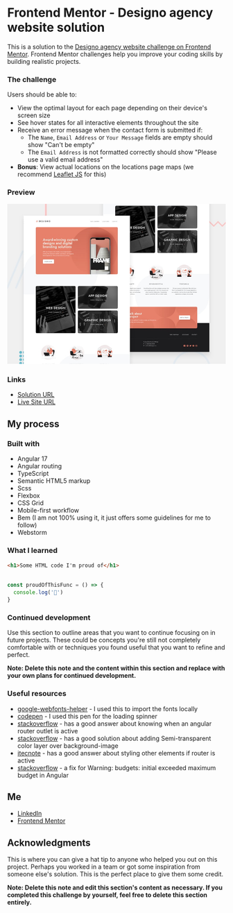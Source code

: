 # Frontend Mentor - Designo agency website solution

This is a solution to the [Designo agency website challenge on Frontend Mentor](https://www.frontendmentor.io/challenges/designo-multipage-website-G48K6rfUT). Frontend Mentor challenges help you improve your coding skills by building realistic projects. 


### The challenge

Users should be able to:

- View the optimal layout for each page depending on their device's screen size
- See hover states for all interactive elements throughout the site
- Receive an error message when the contact form is submitted if:
  - The `Name`, `Email Address` or `Your Message` fields are empty should show "Can't be empty"
  - The `Email Address` is not formatted correctly should show "Please use a valid email address"
- **Bonus**: View actual locations on the locations page maps (we recommend [Leaflet JS](https://leafletjs.com/) for this)

### Preview

![Design preview for the Designo agency website coding challenge](src/assets/images/preview.jpg)

### Links

-  [Solution URL](https://www.frontendmentor.io/solutions/planetsfactsite-using-angular-17-gOP497seth)
-  [Live Site URL](https://designo-flame.vercel.app)

## My process

### Built with

- Angular 17
- Angular routing
- TypeScript
- Semantic HTML5 markup
- Scss
- Flexbox
- CSS Grid
- Mobile-first workflow
- Bem (I am not 100% using it, it just offers some guidelines for me to follow)
- Webstorm


### What I learned



```html
<h1>Some HTML code I'm proud of</h1>
```
```css

```
```js
const proudOfThisFunc = () => {
  console.log('🎉')
}
```



### Continued development

Use this section to outline areas that you want to continue focusing on in future projects. These could be concepts you're still not completely comfortable with or techniques you found useful that you want to refine and perfect.

**Note: Delete this note and the content within this section and replace with your own plans for continued development.**

### Useful resources

- [google-webfonts-helper](https://gwfh.mranftl.com/fonts) - I used this  to import the fonts locally
- [codepen](https://codepen.io/imathis/pen/ZYEWrw) - I used this pen for the loading spinner
- [stackoverflow](https://stackoverflow.com/questions/47716255/check-if-router-outlet-is-in-use) - has a good answer about knowing when an angular router outlet is active
- [stackoverflow](https://stackoverflow.com/questions/9182978/semi-transparent-color-layer-over-background-image) - has a good solution about adding Semi-transparent color layer over background-image
- [itecnote](https://itecnote.com/tecnote/r-angular-apply-style-to-element-depending-on-sibling-routerlinkactive/) - has a good answer about styling other elements if router is active
- [stackoverflow](https://stackoverflow.com/questions/65363248/warning-budgets-initial-exceeded-maximum-budget) - a fix for Warning: budgets: initial exceeded maximum budget in Angular
## Me

- [LinkedIn](https://www.linkedin.com/in/amrabelgawad/)
- [Frontend Mentor](https://www.frontendmentor.io/profile/AmrAbdelgwaad)


## Acknowledgments

This is where you can give a hat tip to anyone who helped you out on this project. Perhaps you worked in a team or got some inspiration from someone else's solution. This is the perfect place to give them some credit.

**Note: Delete this note and edit this section's content as necessary. If you completed this challenge by yourself, feel free to delete this section entirely.**
